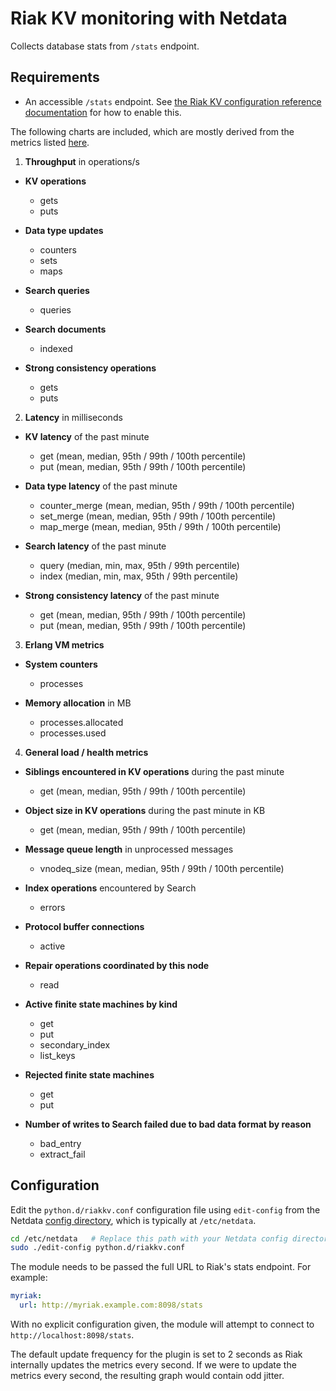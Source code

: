 <!--
title: "Riak KV monitoring with Netdata"
custom_edit_url: "https://github.com/netdata/netdata/edit/master/collectors/python.d.plugin/riakkv/README.md"
sidebar_label: "Riak KV"
learn_status: "Published"
learn_topic_type: "References"
learn_rel_path: "References/Collectors references/Databases"
-->

# Riak KV monitoring with Netdata

Collects database stats from `/stats` endpoint.

## Requirements

-   An accessible `/stats` endpoint. See [the Riak KV configuration reference documentation](https://docs.riak.com/riak/kv/2.2.3/configuring/reference/#client-interfaces)
    for how to enable this.

The following charts are included, which are mostly derived from the metrics
listed
[here](https://docs.riak.com/riak/kv/latest/using/reference/statistics-monitoring/index.html#riak-metrics-to-graph).

1.  **Throughput** in operations/s

-   **KV operations**
    -   gets
    -   puts

-   **Data type updates**
    -   counters
    -   sets
    -   maps

-   **Search queries**
    -   queries

-   **Search documents**
    -   indexed

-   **Strong consistency operations**
    -   gets
    -   puts

2.  **Latency** in milliseconds

-   **KV latency** of the past minute
    -   get (mean, median, 95th / 99th / 100th percentile)
    -   put (mean, median, 95th / 99th / 100th percentile)

-   **Data type latency** of the past minute
    -   counter_merge (mean, median, 95th / 99th / 100th percentile)
    -   set_merge (mean, median, 95th / 99th / 100th percentile)
    -   map_merge (mean, median, 95th / 99th / 100th percentile)

-   **Search latency** of the past minute
    -   query (median, min, max, 95th / 99th percentile)
    -   index (median, min, max, 95th / 99th percentile)

-   **Strong consistency latency** of the past minute
    -   get (mean, median, 95th / 99th / 100th percentile)
    -   put (mean, median, 95th / 99th / 100th percentile)

3.  **Erlang VM metrics**

-   **System counters**
    -   processes

-   **Memory allocation** in MB
    -   processes.allocated
    -   processes.used

4.  **General load / health metrics**

-   **Siblings encountered in KV operations** during the past minute
    -   get (mean, median, 95th / 99th / 100th percentile)

-   **Object size in KV operations** during the past minute in KB
    -   get (mean, median, 95th / 99th / 100th percentile)

-   **Message queue length** in unprocessed messages
    -   vnodeq_size (mean, median, 95th / 99th / 100th percentile)

-   **Index operations** encountered by Search
    -   errors

-   **Protocol buffer connections**
    -   active

-   **Repair operations coordinated by this node**
    -   read

-   **Active finite state machines by kind**
    -   get
    -   put
    -   secondary_index
    -   list_keys

-   **Rejected finite state machines**
    -   get
    -   put

-   **Number of writes to Search failed due to bad data format by reason**
    -   bad_entry
    -   extract_fail

## Configuration

Edit the `python.d/riakkv.conf` configuration file using `edit-config` from the Netdata [config
directory](/docs/configure/nodes.md), which is typically at `/etc/netdata`.

```bash
cd /etc/netdata   # Replace this path with your Netdata config directory, if different
sudo ./edit-config python.d/riakkv.conf
```

The module needs to be passed the full URL to Riak's stats endpoint.
For example:

```yaml
myriak:
  url: http://myriak.example.com:8098/stats
```

With no explicit configuration given, the module will attempt to connect to
`http://localhost:8098/stats`.

The default update frequency for the plugin is set to 2 seconds as Riak
internally updates the metrics every second. If we were to update the metrics
every second, the resulting graph would contain odd jitter.

